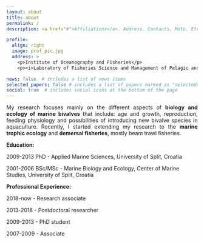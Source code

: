 ```yaml
---
layout: about
title: about
permalink: /
description: <a href="#">Affiliations</a>. Address. Contacts. Moto. Etc.

profile:
  align: right
  image: prof_pic.jpg
  address: >
    <p>Institute of Oceanography and Fisheries</p>
    <p><i>Laboratory of Fisheries Science and Management of Pelagic and Demersal Resources</i></p>

news: false  # includes a list of news items
selected_papers: false # includes a list of papers marked as "selected={true}"
social: true  # includes social icons at the bottom of the page
---
```


<p align=" justify">My research focuses mainly on the different aspects of <b>biology and ecology of marine bivalves</b> that include: age and growth, reproduction, feeding physiology and possibilities of introducing new bivalve species in aquaculture. Recently, I started extending my research to the <b>marine trophic ecology</b> and <b>demersal fisheries</b>, mostly beam trawl fisheries.</p>

<p><b>Education:</b></p>

<p>2009-2013 PhD -  Applied Marine Sciences, University of Split, Croatia</p>

<p>2001-2006	BSc/MSc - Marine Biology and Ecology, Center of Marine Studies, University of Split, Croatia</p>

<p><b>Professional Experience:</b></p>

<p>2018-now - Research associate</p>
<p>2013-2018 - Postdoctoral researcher</p>
<p>2009-2013 - PhD student</p>
<p>2007-2009 - Associate</p>
